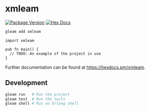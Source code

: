 # xmleam

[![Package Version](https://img.shields.io/hexpm/v/xmleam)](https://hex.pm/packages/xmleam)
[![Hex Docs](https://img.shields.io/badge/hex-docs-ffaff3)](https://hexdocs.pm/xmleam/)

```sh
gleam add xmleam
```
```gleam
import xmleam

pub fn main() {
  // TODO: An example of the project in use
}
```

Further documentation can be found at <https://hexdocs.pm/xmleam>.

## Development

```sh
gleam run   # Run the project
gleam test  # Run the tests
gleam shell # Run an Erlang shell
```

